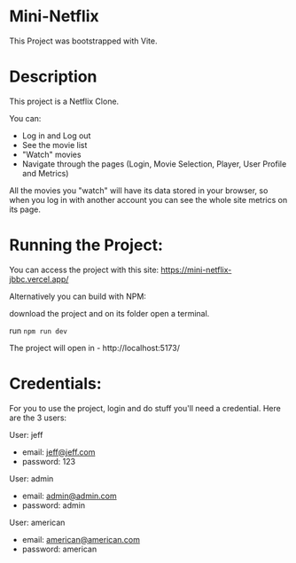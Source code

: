 # Mini-Netflix

This Project was bootstrapped with Vite.

# Description 

This project is a Netflix Clone.

You can:

- Log in and Log out
- See the movie list
- "Watch" movies
- Navigate through the pages (Login, Movie Selection, Player, User Profile and Metrics)

All the movies you "watch" will have its data stored in your browser, so when you log in with another account you can see the whole site metrics on its page.

# Running the Project:

You can access the project with this site: https://mini-netflix-jbbc.vercel.app/

Alternatively you can build with NPM:

download the project and on its folder open a terminal.

run `npm run dev`

The project will open in - http://localhost:5173/

# Credentials:

For you to use the project, login and do stuff you'll need a credential.
Here are the 3 users:

User: jeff
- email: jeff@jeff.com
- password: 123

User: admin
- email: admin@admin.com
- password: admin

User: american
- email: american@american.com
- password: american


